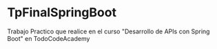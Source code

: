 # TpFinalSpringBoot
Trabajo Practico que realice en el curso "Desarrollo de APIs con Spring Boot" en TodoCodeAcademy
